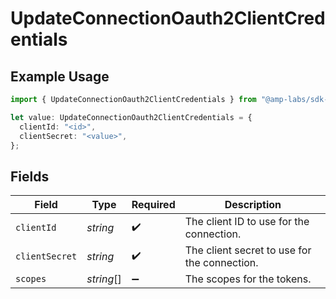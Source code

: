 # UpdateConnectionOauth2ClientCredentials

## Example Usage

```typescript
import { UpdateConnectionOauth2ClientCredentials } from "@amp-labs/sdk-node-platform/models/operations";

let value: UpdateConnectionOauth2ClientCredentials = {
  clientId: "<id>",
  clientSecret: "<value>",
};
```

## Fields

| Field                                        | Type                                         | Required                                     | Description                                  |
| -------------------------------------------- | -------------------------------------------- | -------------------------------------------- | -------------------------------------------- |
| `clientId`                                   | *string*                                     | :heavy_check_mark:                           | The client ID to use for the connection.     |
| `clientSecret`                               | *string*                                     | :heavy_check_mark:                           | The client secret to use for the connection. |
| `scopes`                                     | *string*[]                                   | :heavy_minus_sign:                           | The scopes for the tokens.                   |